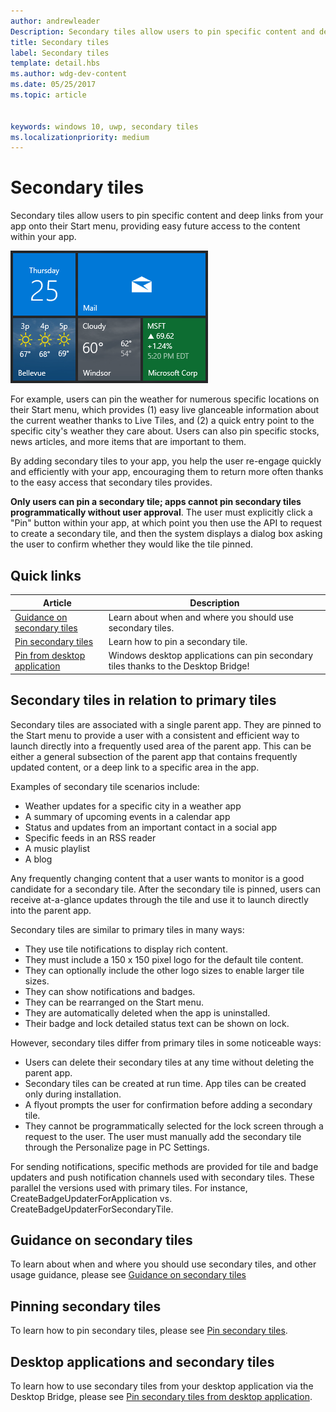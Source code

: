 ```yaml
---
author: andrewleader
Description: Secondary tiles allow users to pin specific content and deep links from your app onto their Start menu, providing easy future access to the content within your app.
title: Secondary tiles
label: Secondary tiles
template: detail.hbs
ms.author: wdg-dev-content
ms.date: 05/25/2017
ms.topic: article


keywords: windows 10, uwp, secondary tiles
ms.localizationpriority: medium
---
```


# Secondary tiles


Secondary tiles allow users to pin specific content and deep links from your app onto their Start menu, providing easy future access to the content within your app.

![Screenshot of secondary tiles](images/secondarytiles.png)

For example, users can pin the weather for numerous specific locations on their Start menu, which provides (1) easy live glanceable information about the current weather thanks to Live Tiles, and (2) a quick entry point to the specific city's weather they care about. Users can also pin specific stocks, news articles, and more items that are important to them.

By adding secondary tiles to your app, you help the user re-engage quickly and efficiently with your app, encouraging them to return more often thanks to the easy access that secondary tiles provides.

**Only users can pin a secondary tile; apps cannot pin secondary tiles programmatically without user approval**. The user must explicitly click a "Pin" button within your app, at which point you then use the API to request to create a secondary tile, and then the system displays a dialog box asking the user to confirm whether they would like the tile pinned.

## Quick links

| Article | Description |
| --- | --- |
| [Guidance on secondary tiles](secondary-tiles-guidance.md) | Learn about when and where you should use secondary tiles. |
| [Pin secondary tiles](secondary-tiles-pinning.md) | Learn how to pin a secondary tile. |
| [Pin from desktop application](secondary-tiles-desktop-pinning.md) | Windows desktop applications can pin secondary tiles thanks to the Desktop Bridge! |


## Secondary tiles in relation to primary tiles

Secondary tiles are associated with a single parent app. They are pinned to the Start menu to provide a user with a consistent and efficient way to launch directly into a frequently used area of the parent app. This can be either a general subsection of the parent app that contains frequently updated content, or a deep link to a specific area in the app.

Examples of secondary tile scenarios include:

* Weather updates for a specific city in a weather app
* A summary of upcoming events in a calendar app
* Status and updates from an important contact in a social app
* Specific feeds in an RSS reader
* A music playlist
* A blog

Any frequently changing content that a user wants to monitor is a good candidate for a secondary tile. After the secondary tile is pinned, users can receive at-a-glance updates through the tile and use it to launch directly into the parent app.

Secondary tiles are similar to primary tiles in many ways:

* They use tile notifications to display rich content.
* They must include a 150 x 150 pixel logo for the default tile content.
* They can optionally include the other logo sizes to enable larger tile sizes.
* They can show notifications and badges.
* They can be rearranged on the Start menu.
* They are automatically deleted when the app is uninstalled.
* Their badge and lock detailed status text can be shown on lock.

However, secondary tiles differ from primary tiles in some noticeable ways:

* Users can delete their secondary tiles at any time without deleting the parent app.
* Secondary tiles can be created at run time. App tiles can be created only during installation.
* A flyout prompts the user for confirmation before adding a secondary tile.
* They cannot be programmatically selected for the lock screen through a request to the user. The user must manually add the secondary tile through the Personalize page in PC Settings.

For sending notifications, specific methods are provided for tile and badge updaters and push notification channels used with secondary tiles. These parallel the versions used with primary tiles. For instance, CreateBadgeUpdaterForApplication vs. CreateBadgeUpdaterForSecondaryTile.


## Guidance on secondary tiles
To learn about when and where you should use secondary tiles, and other usage guidance, please see [Guidance on secondary tiles](secondary-tiles-guidance.md)


## Pinning secondary tiles
To learn how to pin secondary tiles, please see [Pin secondary tiles](secondary-tiles-pinning.md).


## Desktop applications and secondary tiles
To learn how to use secondary tiles from your desktop application via the Desktop Bridge, please see [Pin secondary tiles from desktop application](secondary-tiles-desktop-pinning.md).
